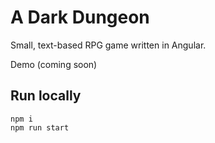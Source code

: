 # A Dark Dungeon

Small, text-based RPG game written in Angular.

Demo (coming soon)

## Run locally

```
npm i
npm run start
```
